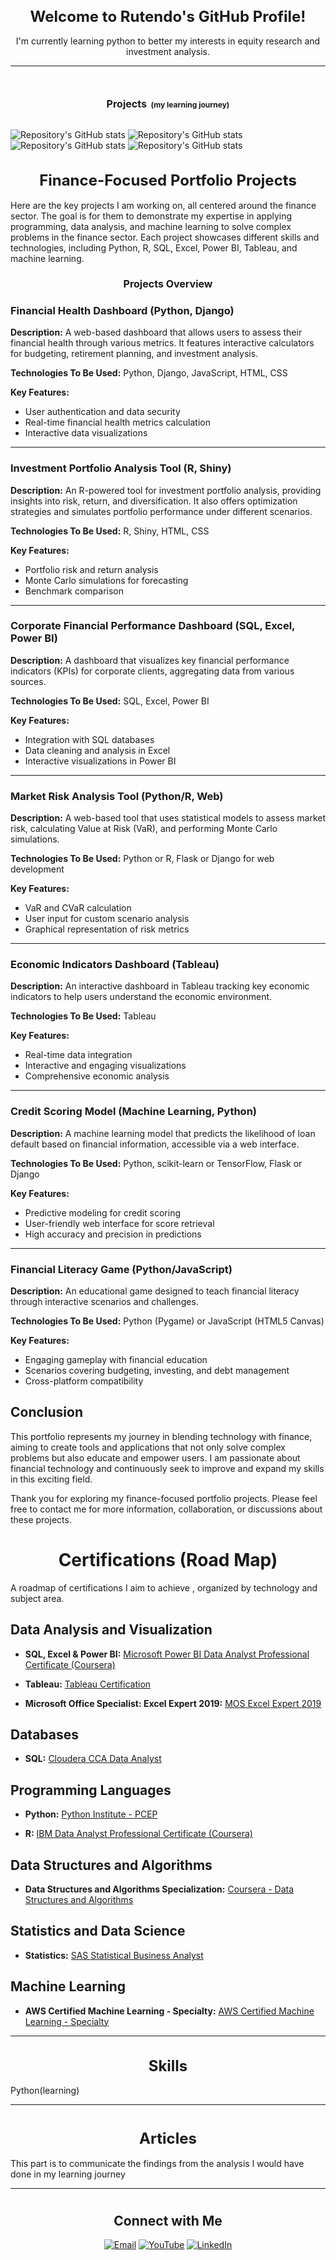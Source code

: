 <h1 align="center" style="font-size:24px;">Welcome to Rutendo's GitHub Profile!</h1>
<p align="center">I'm currently learning python to better my interests in equity research and investment analysis.</p>
<hr>
<h1 align="center">

  <span style="font-size: 16px;">Projects</span>
  <small style="font-size: 12px;">(my learning journey)</small>
</h1>


![Repository's GitHub stats](https://github-readme-stats.vercel.app/api/pin/?username=rutendofortunate&repo=Fundamental-Python-Basics
)
![Repository's GitHub stats](https://github-readme-stats.vercel.app/api/pin/?username=rutendofortunate&repo=Learning-Matplotlib-1
)
![Repository's GitHub stats](https://github-readme-stats.vercel.app/api/pin/?username=rutendofortunate&repo=Learning-Matplotlib-2
)
![Repository's GitHub stats](https://github-readme-stats.vercel.app/api/pin/?username=rutendofortunate&repo=Financial-Modelling
)


<h1 align="center" style="font-size:24px;">Finance-Focused Portfolio Projects</h1>

Here are the key projects I am working on, all centered around the finance sector. The goal is for them to demonstrate my expertise in applying programming, data analysis, and machine learning to solve complex problems in the finance sector. Each project showcases different skills and technologies, including Python, R, SQL, Excel, Power BI, Tableau, and machine learning.

<h1 align="center" style="font-size:16px;">Projects Overview</h1>

### Financial Health Dashboard (Python, Django)

**Description:** A web-based dashboard that allows users to assess their financial health through various metrics. It features interactive calculators for budgeting, retirement planning, and investment analysis.

**Technologies To Be Used:** Python, Django, JavaScript, HTML, CSS

**Key Features:**
- User authentication and data security
- Real-time financial health metrics calculation
- Interactive data visualizations

---

### Investment Portfolio Analysis Tool (R, Shiny)

**Description:** An R-powered tool for investment portfolio analysis, providing insights into risk, return, and diversification. It also offers optimization strategies and simulates portfolio performance under different scenarios.

**Technologies To Be Used:** R, Shiny, HTML, CSS

**Key Features:**
- Portfolio risk and return analysis
- Monte Carlo simulations for forecasting
- Benchmark comparison

---

### Corporate Financial Performance Dashboard (SQL, Excel, Power BI)

**Description:** A dashboard that visualizes key financial performance indicators (KPIs) for corporate clients, aggregating data from various sources.

**Technologies To Be Used:** SQL, Excel, Power BI

**Key Features:**
- Integration with SQL databases
- Data cleaning and analysis in Excel
- Interactive visualizations in Power BI

---

### Market Risk Analysis Tool (Python/R, Web)

**Description:** A web-based tool that uses statistical models to assess market risk, calculating Value at Risk (VaR), and performing Monte Carlo simulations.

**Technologies To Be Used:** Python or R, Flask or Django for web development

**Key Features:**
- VaR and CVaR calculation
- User input for custom scenario analysis
- Graphical representation of risk metrics

---

### Economic Indicators Dashboard (Tableau)

**Description:** An interactive dashboard in Tableau tracking key economic indicators to help users understand the economic environment.

**Technologies To Be Used:** Tableau

**Key Features:**
- Real-time data integration
- Interactive and engaging visualizations
- Comprehensive economic analysis

---

### Credit Scoring Model (Machine Learning, Python)

**Description:** A machine learning model that predicts the likelihood of loan default based on financial information, accessible via a web interface.

**Technologies To Be Used:** Python, scikit-learn or TensorFlow, Flask or Django

**Key Features:**
- Predictive modeling for credit scoring
- User-friendly web interface for score retrieval
- High accuracy and precision in predictions

---

### Financial Literacy Game (Python/JavaScript)

**Description:** An educational game designed to teach financial literacy through interactive scenarios and challenges.

**Technologies To Be Used:** Python (Pygame) or JavaScript (HTML5 Canvas)

**Key Features:**
- Engaging gameplay with financial education
- Scenarios covering budgeting, investing, and debt management
- Cross-platform compatibility

## Conclusion

This portfolio represents my journey in blending technology with finance, aiming to create tools and applications that not only solve complex problems but also educate and empower users. I am passionate about financial technology and continuously seek to improve and expand my skills in this exciting field.

Thank you for exploring my finance-focused portfolio projects. Please feel free to contact me for more information, collaboration, or discussions about these projects.



# <h1 align="center"> Certifications (Road Map) </h1>

A roadmap of certifications I aim to achieve , organized by technology and subject area.

## Data Analysis and Visualization

- **SQL, Excel & Power BI:** [Microsoft Power BI Data Analyst Professional Certificate (Coursera)](https://www.coursera.org/professional-certificates/microsoft-power-bi-data-analyst)

- **Tableau:** [Tableau Certification](https://www.tableau.com/learn/certification)

- **Microsoft Office Specialist: Excel Expert 2019:** [MOS Excel Expert 2019](https://learn.microsoft.com/en-us/credentials/certifications/mos-excel-expert-2019/?practice-assessment-type=certification)

## Databases

- **SQL:** [Cloudera CCA Data Analyst](https://www.cloudera.com/services-and-support/training/cdhhdp-certification/cca-data-analyst.html)

## Programming Languages

- **Python:** [Python Institute - PCEP](https://pythoninstitute.org/pcep)

- **R:** [IBM Data Analyst Professional Certificate (Coursera)](https://www.coursera.org/professional-certificates/ibm-data-analyst-r-excel)

## Data Structures and Algorithms

- **Data Structures and Algorithms Specialization:** [Coursera - Data Structures and Algorithms](https://www.coursera.org/specializations/data-structures-algorithms)

## Statistics and Data Science

- **Statistics:** [SAS Statistical Business Analyst](https://www.sas.com/en_za/certification/credentials/advanced-analytics/statistical-business-analyst.html)

## Machine Learning

- **AWS Certified Machine Learning - Specialty:** [AWS Certified Machine Learning - Specialty](https://aws.amazon.com/certification/certified-machine-learning-specialty/)

---

<h1 align="center" style="font-size:24px;">Skills </h1>
<p align="left">Python(learning)</p>
<hr>
<h1 align="center">


<h1 align="center" style="font-size:24px;">Articles</h1>
<p align="left">This part is to communicate the findings from the analysis l would have done in my learning journey</p>
<hr>
<h1 align="center">
  

<h2 align="center">Connect with Me</h2>
<p align="center">
  <a href="mailto:rutendonate@gmail.com"><img src="https://img.shields.io/badge/-Email-blue?style=flat-square&logo=gmail" alt="Email"></a>
  <a href="https://www.youtube.com/@rutendofortunate" target="_blank"><img src="https://img.shields.io/badge/YouTube-FF0000?style=for-the-badge&logo=youtube&logoColor=white" alt="YouTube"></a>
  <a href="https://www.linkedin.com/in/rutendofortunate" target="_blank"><img src="https://img.shields.io/badge/LinkedIn-0077B5?style=for-the-badge&logo=linkedin&logoColor=white" alt="LinkedIn"></a>
  </p>






<!---
rutendofortunate/rutendofortunate is a ✨ special ✨ repository because its `README.md` (this file) appears on your GitHub profile.
You can click the Preview link to take a look at your changes.
--->

